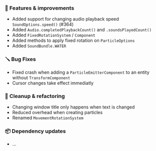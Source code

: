 ### 🚀 Features & improvements

- Added support for changing audio playback speed `SoundOptions.speed()` (#364)
- Added `Audio.completedPlaybackCount()` and `.soundsPlayedCount()`
- Added `FixedRotationSystem` / `Component`
- Added methods to apply fixed rotation on `ParticleOptions`
- Added `SoundBundle.WATER`

### 🪛 Bug Fixes

- Fixed crash when adding a `ParticleEmitterComponent` to an entity without `TransformComponent`
- Cursor changes take effect immediatly

### 🧽 Cleanup & refactoring

- Changing window title only happens when text is changed
- Reduced overhead when creating particles
- Renamed `MovementRotationSystem`

### 📦 Dependency updates

- ...